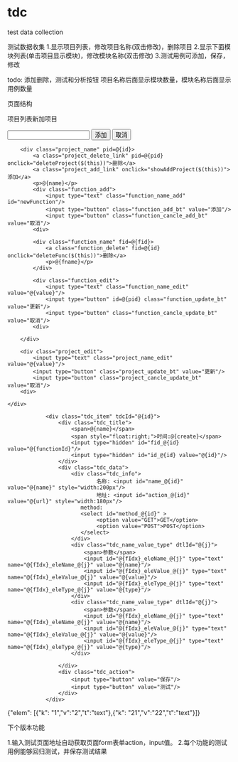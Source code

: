 tdc
===

test data collection

测试数据收集
1.显示项目列表，修改项目名称(双击修改)，删除项目
2.显示下面模块列表(单击项目显示模块)，修改模块名称(双击修改)
3.测试用例可添加，保存，修改

todo:
添加删除，测试和分析按钮
项目名称后面显示模块数量，模块名称后面显示用例数量

页面结构
<div class="page_left">
	<p>项目列表<a class="project_add_link" onclick="showAddProject($(this))">新加项目</a></p>
	<div class="project_list">
		<div class="project_add">
			<input type="text" class="project_name_add" id="newProject"/>
			<input type="button" class="project_add_bt" value="添加"/>
			<input type="button" class="project_cancle_add_bt" value="取消"/>
		<div>
		
		<div class="project_name" pid=@{id}>
			<a class="project_delete_link" pid=@{pid} onclick="deleteProject($(this))">删除</a>
			<a class="project_add_link" onclick="showAddProject($(this))">添加</a>
			<p>@{name}</p>
			<div class="function_add">
				<input type="text" class="function_name_add" id="newFunction"/>
				<input type="button" class="function_add_bt" value="添加"/>
				<input type="button" class="function_cancle_add_bt" value="取消"/>
			<div>
			
			<div class="function_name" fid=@{fid}>
				<a class="function_delete" fid=@{id} onclick="deleteFunc($(this))">删除</a>
				<p>@{fname}</p>
			</div>
			
			<div class="function_edit">
				<input type="text" class="function_name_edit" value="@{value}"/>
				<input type="button" id=@{pid} class="function_update_bt" value="更新"/>
				<input type="button" class="function_cancle_update_bt" value="取消"/>
			<div>
			
		</div>
		
		<div class="project_edit">
			<input type="text" class="project_name_edit" value="@{value}"/>
			<input type="button" class="project_update_bt" value="更新"/>
			<input type="button" class="project_cancle_update_bt" value="取消"/>
		<div>
		
	</div>
</div>


				<div class="tdc_item" tdcId="@{id}">
					<div class="tdc_title">
						<span>@{name}</span>  
		                <span style="float:right;">时间:@{create}</span>     
		                <input type="hidden" id="fid_@{id} value="@{functionId}"/>
		                <input type="hidden" id="id_@{id} value="@{id}"/>
					</div>
					<div class="tdc_data">
						<div class="tdc_info">
						        名称: <input id="name_@{id}" value="@{name}" style="width:200px"/> 
						        地址: <input id="action_@{id}" value="@{url}" style="width:180px"/>
		                   method:
		                   <select id="method_@{id}" >
		                   		<option value="GET">GET</option>
		                   		<option value="POST">POST</option>
		                   </select>
						</div>
						<div class="tdc_name_value_type" dtlId="@{j}">
							<span>参数</span>
							<input id="@{fIdx}_eleName_@{j}" type="text" name="@{fIdx}_eleName_@{j}" value="@{name}"/>
							<input id="@{fIdx}_eleValue_@{j}" type="text" name="@{fIdx}_eleValue_@{j}" value="@{value}"/>
							<input id="@{fIdx}_eleType_@{j}" type="text" name="@{fIdx}_eleType_@{j}" value="@{type}"/>
						</div>
						<div class="tdc_name_value_type" dtlId="@{j}">
							<span>参数</span>
							<input id="@{fIdx}_eleName_@{j}" type="text" name="@{fIdx}_eleName_@{j}" value="@{name}"/>
							<input id="@{fIdx}_eleValue_@{j}" type="text" name="@{fIdx}_eleValue_@{j}" value="@{value}"/>
							<input id="@{fIdx}_eleType_@{j}" type="text" name="@{fIdx}_eleType_@{j}" value="@{type}"/>
						</div>
						
					</div>
					<div class="tdc_action">
						<input type="button" value="保存"/>
						<input type="button" value="测试"/>
					</div>
				</div>

{"elem": [{"k": "1","v":"2","t":"text"},{"k": "21","v":"22","t":"text"}]}


下个版本功能

1.输入测试页面地址自动获取页面form表单action，input值。
2.每个功能的测试用例能够回归测试，并保存测试结果
